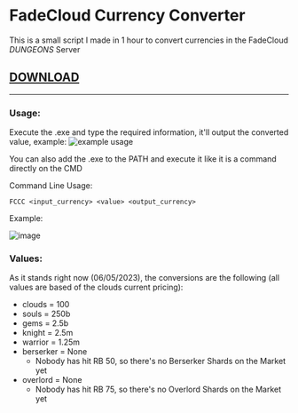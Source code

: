 # FadeCloud Currency Converter

This is a small script I made in 1 hour to convert currencies in the FadeCloud *DUNGEONS* Server

## [DOWNLOAD](https://github.com/KuryKat/FadeCloud-Currency-Converter/releases/latest)

----

### Usage:
Execute the .exe and type the required information, it'll output the converted value, example:
![example usage](https://github.com/KuryKat/FadeCloud-Currency-Converter/assets/57152799/4df26279-1cd8-4218-a5ec-a9dc7ddf2d31)

You can also add the .exe to the PATH and execute it like it is a command directly on the CMD

Command Line Usage:
```
FCCC <input_currency> <value> <output_currency>
```

Example:

![image](https://github.com/KuryKat/FadeCloud-Currency-Converter/assets/57152799/36a7bf24-6cb8-498b-b55b-43d082fc114e)


### Values:
As it stands right now (06/05/2023), the conversions are the following (all values are based of the clouds current pricing):
* clouds = 100 
* souls = 250b 
* gems = 2.5b
* knight = 2.5m
* warrior = 1.25m
* berserker = None
    * Nobody has hit RB 50, so there's no Berserker Shards on the Market yet
* overlord   = None
    * Nobody has hit RB 75, so there's no Overlord Shards on the Market yet

